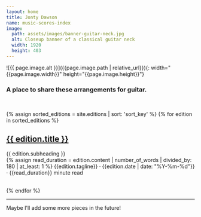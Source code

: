 ```yaml
---
layout: home
title: Jonty Dawson
name: music-scores-index
image:
  path: assets/images/banner-guitar-neck.jpg
  alt: Closeup banner of a classical guitar neck
  width: 1920
  height: 403
---
```


![{{ page.image.alt }}]({{page.image.path | relative_url}}){: width="{{page.image.width}}" height="{{page.image.height}}"}


<h3>A place to share these arrangements for guitar.</h3>
<br>
<section>

{% assign sorted_editions = site.editions | sort: 'sort_key' %}
{% for edition in sorted_editions %}
  <article id="{{ edition.slug }}">
    <div class="edition-card-content">
      <h2 class="edition-entry-title">
        <a href="{{ site.baseurl }}{{ edition.url }}">
          {{ edition.title }}
        </a>
      </h2>
      <div class="edition-entry-subheading">
          {{ edition.subheading }}
      </div>
      {% assign read_duration = edition.content | number_of_words  | divided_by: 180 | at_least: 1 %}
      <span class="edition-tagline">{{edition.tagline}} · {{edition.date | date: "%Y-%m-%d"}} · {{read_duration}} minute read</span>
    </div>
    <br>
  </article>

{% endfor %}

</section>

<hr>

Maybe I'll add some more pieces in the future!


<br>
<br>
<br>
<br>
<br>